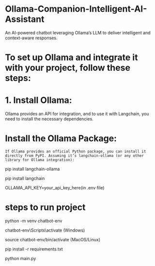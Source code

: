 # Ollama-Companion-Intelligent-AI-Assistant
An AI-powered chatbot leveraging Ollama’s LLM to deliver intelligent and context-aware responses.

# To set up Ollama and integrate it with your project, follow these steps:

# 1. Install Ollama:
 Ollama provides an API for integration, and to use it with Langchain, you need to install the necessary dependencies.
 # Install the Ollama Package:
	If Ollama provides an official Python package, you can install it directly from PyPI. Assuming it’s langchain-ollama (or any other library for Ollama integration):

 pip install langchain-ollama
 
 pip install langchain
 
 OLLAMA_API_KEY=your_api_key_here(in .env file)

 # steps to run project
   python -m venv chatbot-env
   
   chatbot-env\Scripts\activate (Windows)
   
   source chatbot-env/bin/activate (MacOS/Linux)
   
   pip install -r requirements.txt
   
   python main.py
